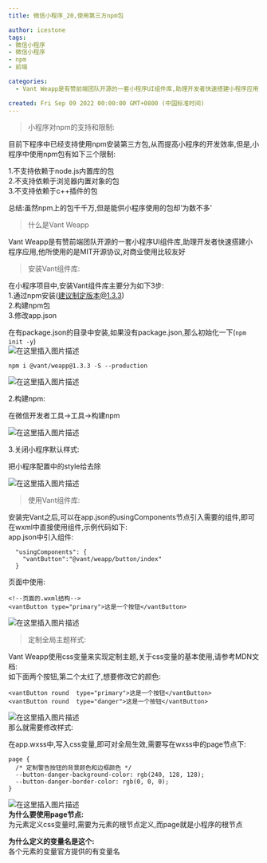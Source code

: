 ```yaml
---
title: 微信小程序_20,使用第三方npm包

author: icestone
tags:
- 微信小程序
- 微信小程序
- npm
- 前端

categories:  
  - Vant Weapp是有赞前端团队开源的一套小程序UI组件库,助理开发者快速搭建小程序应用,他所使用的是MIT开源协议,对商业使用比较友好。在有package.json的目录中安装,如果没有package.json,那么初始化一下(为元素定义css变量时,需要为元素的根节点定义,而page就是小程序的根节点。总结:虽然npm上的包千千万,但是能供小程序使用的包却’为数不多’1.不支持依赖于node.js内置库的包。把小程序配置中的style给去除。各个元素的变量官方提供的有变量名。  

created: Fri Sep 09 2022 00:00:00 GMT+0800 (中国标准时间)
---
```

> 小程序对npm的支持和限制:

目前下程序中已经支持使用npm安装第三方包,从而提高小程序的开发效率,但是,小程序中使用npm包有如下三个限制:

1.不支持依赖于node.js内置库的包  
2.不支持依赖于浏览器内置对象的包  
3.不支持依赖于c++插件的包

总结:虽然npm上的包千千万,但是能供小程序使用的包却’为数不多’

> 什么是Vant Weapp

Vant Weapp是有赞前端团队开源的一套小程序UI组件库,助理开发者快速搭建小程序应用,他所使用的是MIT开源协议,对商业使用比较友好

> 安装Vant组件库:

在小程序项目中,安装Vant组件库主要分为如下3步:  
1.通过npm安装(建议制定版本@1.3.3)  
2.构建npm包  
3.修改app.json

在有package.json的目录中安装,如果没有package.json,那么初始化一下(`npm init -y`)  
![在这里插入图片描述](https://img-blog.csdnimg.cn/b01a4bb017fa4d728a339b78b204e788.png)

    npm i @vant/weapp@1.3.3 -S --production
    

![在这里插入图片描述](https://img-blog.csdnimg.cn/3c34e3bb39ae4130ba61148bd7c6e995.png)

2.构建npm:

在微信开发者工具->工具->构建npm

![在这里插入图片描述](https://img-blog.csdnimg.cn/7ab9841ca8b3404c93edf2c3159e3e9b.png)

3.关闭小程序默认样式:

把小程序配置中的style给去除

![在这里插入图片描述](https://img-blog.csdnimg.cn/60fc23012fb44522ade74253116a4d22.png)

> 使用Vant组件库:

安装完Vant之后,可以在app.json的usingComponents节点引入需要的组件,即可在wxml中直接使用组件,示例代码如下:  
app.json中引入组件:

      "usingComponents": {
        "vantButton":"@vant/weapp/button/index"
      }
    

页面中使用:

    <!--页面的.wxml结构-->
    <vantButton type="primary">这是一个按钮</vantButton>
    

![在这里插入图片描述](https://img-blog.csdnimg.cn/f5d4874b393a46478d0ec58d37fb436d.png)

> 定制全局主题样式:

Vant Weapp使用css变量来实现定制主题,关于css变量的基本使用,请参考MDN文档:  
如下面两个按钮,第二个太红了,想要修改它的颜色:

    <vantButton round  type="primary">这是一个按钮</vantButton>
    <vantButton round  type="danger">这是一个按钮</vantButton>
    

![在这里插入图片描述](https://img-blog.csdnimg.cn/5570539844c04a238dcea95ca538f9be.png)  
那么就需要修改样式:

在app.wxss中,写入css变量,即可对全局生效,需要写在wxss中的page节点下:

    page {
      /* 定制警告按钮的背景颜色和边框颜色 */
      --button-danger-background-color: rgb(240, 128, 128);
      --button-danger-border-color: rgb(0, 0, 0);
    }
    

![在这里插入图片描述](https://img-blog.csdnimg.cn/654ac17091864c22bda3ff379879eb27.png)  
**为什么要使用page节点:**  
为元素定义css变量时,需要为元素的根节点定义,而page就是小程序的根节点

**为什么定义的变量名是这个:**  
各个元素的变量官方提供的有变量名